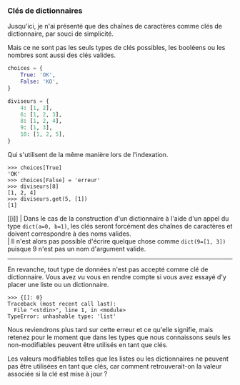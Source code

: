 ### Clés de dictionnaires

Jusqu'ici, je n'ai présenté que des chaînes de caractères comme clés de dictionnaire, par souci de simplicité.

Mais ce ne sont pas les seuls types de clés possibles, les booléens ou les nombres sont aussi des clés valides.

```python
choices = {
    True: 'OK',
    False: 'KO',
}

diviseurs = {
    4: [1, 2],
    6: [1, 2, 3],
    8: [1, 2, 4],
    9: [1, 3],
    10: [1, 2, 5],
}
```

Qui s'utilisent de la même manière lors de l'indexation.

```pycon
>>> choices[True]
'OK'
>>> choices[False] = 'erreur'
>>> diviseurs[8]
[1, 2, 4]
>>> diviseurs.get(5, [1])
[1]
```

[[i]]
| Dans le cas de la construction d'un dictionnaire à l'aide d'un appel du type `dict(a=0, b=1)`, les clés seront forcément des chaînes de caractères et doivent correspondre à des noms valides.  
| Il n'est alors pas possible d'écrire quelque chose comme `dict(9=[1, 3])` puisque 9 n'est pas un nom d'argument valide.

--------------------

En revanche, tout type de données n'est pas accepté comme clé de dictionnaire.
Vous avez vu vous en rendre compte si vous avez essayé d'y placer une liste ou un dictionnaire.

```pycon
>>> {[]: 0}
Traceback (most recent call last):
  File "<stdin>", line 1, in <module>
TypeError: unhashable type: 'list'
```

Nous reviendrons plus tard sur cette erreur et ce qu'elle signifie, mais retenez pour le moment que dans les types que nous connaissons seuls les non-modifiables peuvent être utilisés en tant que clés.

Les valeurs modifiables telles que les listes ou les dictionnaires ne peuvent pas être utilisées en tant que clés, car comment retrouverait-on la valeur associée si la clé est mise à jour ?
